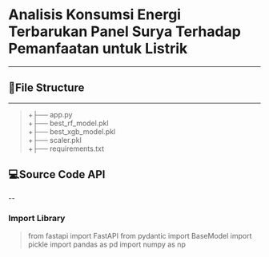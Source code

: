 # **Analisis Konsumsi Energi Terbarukan Panel Surya Terhadap Pemanfaatan untuk Listrik**
---

## 📁File Structure
---
>+├── app.py                      
>+├── best_rf_model.pkl          
>+├── best_xgb_model.pkl          
>+├── scaler.pkl                  
>+├── requirements.txt            



## 💻Source Code API
--
### Import Library
> from fastapi import FastAPI
> from pydantic import BaseModel
> import pickle
> import pandas as pd
> import numpy as np


